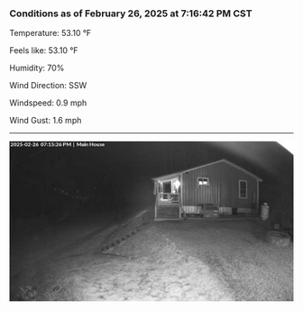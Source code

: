 ### Conditions as of February 26, 2025 at 7:16:42 PM CST 

Temperature: 53.10 &deg;F

Feels like: 53.10 &deg;F

Humidity: 70%

Wind Direction: SSW

Windspeed: 0.9 mph

Wind Gust: 1.6 mph

---

<img src="./images/latest.jpeg"/>

